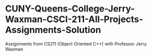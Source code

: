 # CUNY-Queens-College-Jerry-Waxman-CSCI-211-All-Projects-Assignments-Solution
Assignments from CS211 (Object Oriented C++) with Professor Jerry Waxman
